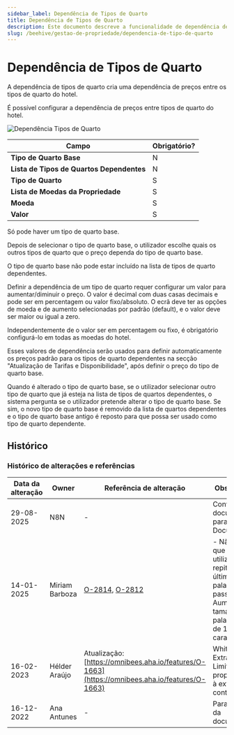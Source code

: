 ```yaml
---
sidebar_label: Dependência de Tipos de Quarto
title: Dependência de Tipos de Quarto
description: Este documento descreve a funcionalidade de dependência de tipos de quarto, permitindo configurar a ligação de preços entre um tipo de quarto base e outros tipos de quarto, com ajustes de valor fixo ou percentagem para todas as moedas do hotel.
slug: /beehive/gestao-de-propriedade/dependencia-de-tipo-de-quarto
---
```


# Dependência de Tipos de Quarto

A dependência de tipos de quarto cria uma dependência de preços entre os tipos de quarto do hotel.

É possível configurar a dependência de preços entre tipos de quarto do hotel.

![Dependência Tipos de Quarto](</assets/beehive/gestao-de-propriedade/dependencia-de-tipo-de-quarto/Dependência Tipos de Quarto.png> "Dependência Tipos de Quarto")

| **Campo**                                 | **Obrigatório?** |
| ----------------------------------------- | ---------------- |
| **Tipo de Quarto Base**                   | N                |
| **Lista de Tipos de Quartos Dependentes** | N                |
| **Tipo de Quarto**                        | S                |
| **Lista de Moedas da Propriedade**        | S                |
| **Moeda**                                 | S                |
| **Valor**                                 | S                |

Só pode haver um tipo de quarto base.

Depois de selecionar o tipo de quarto base, o utilizador escolhe quais os outros tipos de quarto que o preço dependa do tipo de quarto base.

O tipo de quarto base não pode estar incluído na lista de tipos de quarto dependentes.

Definir a dependência de um tipo de quarto requer configurar um valor para aumentar/diminuir o preço. O valor é decimal com duas casas decimais e pode ser em percentagem ou valor fixo/absoluto. O ecrã deve ter as opções de moeda e de aumento selecionadas por padrão (default), e o valor deve ser maior ou igual a zero.

Independentemente de o valor ser em percentagem ou fixo, é obrigatório configurá-lo em todas as moedas do hotel.

Esses valores de dependência serão usados para definir automaticamente os preços padrão para os tipos de quarto dependentes na secção "Atualização de Tarifas e Disponibilidade", após definir o preço do tipo de quarto base.

Quando é alterado o tipo de quarto base, se o utilizador selecionar outro tipo de quarto que já esteja na lista de tipos de quartos dependentes, o sistema pergunta se o utilizador pretende alterar o tipo de quarto base. Se sim, o novo tipo de quarto base é removido da lista de quartos dependentes e o tipo de quarto base antigo é reposto para que possa ser usado como tipo de quarto dependente.

## Histórico

### Histórico de alterações e referências

| Data da alteração | Owner | Referência de alteração | Observações |
|---|---|---|---|
| 29-08-2025 | N8N | - | Conversão da documentação para Docusaurus |
| 14-01-2025 | Miriam Barboza | [O-2814](https://omnibees.aha.io/features/O-2814), [O-2812](https://omnibees.aha.io/features/O-2812) | - Não permitir que o utilizador repita as últimas 4 palavras-passe; - Aumentar o tamanho da palavra-passe de 10 para 12 caracteres |
| 16-02-2023 | Hélder Araújo | Atualização: [https://omnibees.aha.io/features/O-1663](https://omnibees.aha.io/features/O-1663) | Whitelabel Extranet – Limitar lista de propriedades à extranet em contexto |
| 16-12-2022 | Ana Antunes | - | Para Migração da documentação |